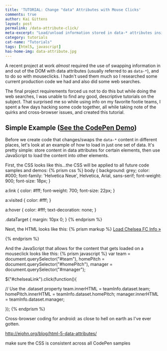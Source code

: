 ```yaml
---
title: 'TUTORIAL: Change "data" Attributes with Mouse Clicks'
comments: true
author: Kai Gittens
layout: post
permalink: /data-attribute-click/
meta-excerpt: "Load/unload information stored in data-* attributes inside HTML with mouse clicks in a cross-browser compatible way. Includes demos."
category: tutorials
cat-name: "Tutorials"
tags: [html5, javascript]
has-home-img: data-attribute.jpg
---
```

A recent project at work *almost* required the use of swapping information in and out of the DOM with data attributes (usually referred to as `data-*`), and to do so with mouseclicks. I hadn't used them much so I researched some current production code we had and also did some web searches.

The final project requirements forced us not to do this but while doing the web searches, I was unable to find any good, descriptive tutorials on the subject. That surprised me so while using info on my favorite footie teams, I spent a few days hacking some code together, all while taking note of the quirks and cross-browser issues, and created this tutorial.

Simple Example (<a href="http://codepen.io/kaidez/pen/WbvEab" target="blank">See the CodePen Demo</a>)
---------------------
Before we create code that changes/swaps the `data-*` content in different places, let's look at an example of how to load in just one set of data. It's pretty simple: store content in data attributes for certain elements, then use JavaScript to load the content into other elements.

First, the CSS looks like this...the CSS will be applied to all future code samples and demos:
{% prism css %}
body {
  background: grey;
  color: #000;
  font-family: 'Helvetica Neue', Helvetica, Arial, sans-serif;
  font-weight: 900;
  font-size: 18px;
}

a:link {
  color: #fff;
  font-weight: 700;
  font-size: 22px;
}

a:visited {
  color: #fff;
}

a:hover {
  color: #fff;
  text-decoration: none;
}

.dataTarget {
  margin: 10px 0;
}
{% endprism %}

Next, the HTML looks like this:
{% prism markup %}
<a href="#" id="chelseaLink">Load Chelsea FC Info &raquo;</a>

<div
id="teamInfo"
data-team="Chelsea"
data-home-pitch="Stanford Bridge"
data-manager="José Mourinho">


</div>  

<div id="team" class="dataTarget"></div>
<div id="homePitch" class="dataTarget"></div>
<div id="manager" class="dataTarget"></div>
{% endprism %}


And the JavaScript that allows for the content that gets loaded on a mouseclick looks like this:
{% prism javascript %}
var team = document.querySelector("#team"),
homePitch = document.querySelector("#homePitch"),
manager = document.querySelector("#manager");

$("#chelseaLink").click(function(){

  // Use the .dataset property
  team.innerHTML = teamInfo.dataset.team;
  homePitch.innerHTML = teamInfo.dataset.homePitch;
  manager.innerHTML = teamInfo.dataset.manager;

});
{% endprism %}

Cross-browser coding for android: as close to hell on earth as I've ever gotten.

http://ejohn.org/blog/html-5-data-attributes/

make sure the CSS is consistent across all CodePen samples
